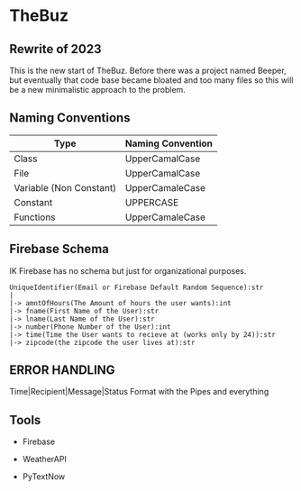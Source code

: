 # TheBuz

## Rewrite of 2023

This is the new start of TheBuz. Before there was a project named Beeper, but eventually that code base became bloated and too many files so this will be a new minimalistic approach to the problem.

## Naming Conventions

| Type                    | Naming Convention |
| ----------------------- | ----------------- |
| Class                   | UpperCamalCase    |
| File                    | UpperCamalCase    |
| Variable (Non Constant) | UpperCamaleCase   |
| Constant                | UPPERCASE         |
| Functions               | UpperCamaleCase   |

## Firebase Schema

IK Firebase has no schema but just for organizational purposes.

```
UniqueIdentifier(Email or Firebase Default Random Sequence):str
|
|-> amntOfHours(The Amount of hours the user wants):int
|-> fname(First Name of the User):str
|-> lname(Last Name of the User):str
|-> number(Phone Number of the User):int
|-> time(Time the User wants to recieve at (works only by 24)):str
|-> zipcode(the zipcode the user lives at):str
```

## ERROR HANDLING
Time|Recipient|Message|Status Format with the Pipes and everything

## Tools

- Firebase

- WeatherAPI

- PyTextNow
